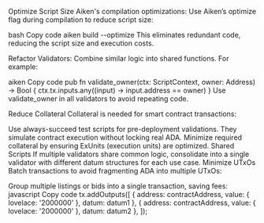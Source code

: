 

Optimize Script Size
Aiken's compilation optimizations: Use Aiken’s optimize flag during compilation to reduce script size:

bash
Copy code
aiken build --optimize
This eliminates redundant code, reducing the script size and execution costs.

Refactor Validators: Combine similar logic into shared functions. For example:

aiken
Copy code
pub fn validate_owner(ctx: ScriptContext, owner: Address) -> Bool {
    ctx.tx.inputs.any((input) -> input.address == owner)
}
Use validate_owner in all validators to avoid repeating code.

Reduce Collateral
Collateral is needed for smart contract transactions:

Use always-succeed test scripts for pre-deployment validations. They simulate contract execution without locking real ADA.
Minimize required collateral by ensuring ExUnits (execution units) are optimized.
Shared Scripts
If multiple validators share common logic, consolidate into a single validator with different datum structures for each use case.
Minimize UTxOs
Batch transactions to avoid fragmenting ADA into multiple UTxOs:

Group multiple listings or bids into a single transaction, saving fees:
javascript
Copy code
tx.addOutputs([
  { address: contractAddress, value: { lovelace: '2000000' }, datum: datum1 },
  { address: contractAddress, value: { lovelace: '2000000' }, datum: datum2 },
]);
 